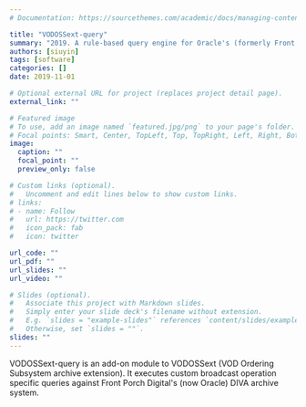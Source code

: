 ```yaml
---
# Documentation: https://sourcethemes.com/academic/docs/managing-content/

title: "VODOSSext-query"
summary: "2019. A rule-based query engine for Oracle's (formerly Front Porch Digital) DIVA archive system."
authors: [siuyin]
tags: [software]
categories: []
date: 2019-11-01

# Optional external URL for project (replaces project detail page).
external_link: ""

# Featured image
# To use, add an image named `featured.jpg/png` to your page's folder.
# Focal points: Smart, Center, TopLeft, Top, TopRight, Left, Right, BottomLeft, Bottom, BottomRight.
image:
  caption: ""
  focal_point: ""
  preview_only: false

# Custom links (optional).
#   Uncomment and edit lines below to show custom links.
# links:
# - name: Follow
#   url: https://twitter.com
#   icon_pack: fab
#   icon: twitter

url_code: ""
url_pdf: ""
url_slides: ""
url_video: ""

# Slides (optional).
#   Associate this project with Markdown slides.
#   Simply enter your slide deck's filename without extension.
#   E.g. `slides = "example-slides"` references `content/slides/example-slides.md`.
#   Otherwise, set `slides = ""`.
slides: ""
---
```

VODOSSext-query is an add-on module to VODOSSext (VOD Ordering Subsystem archive extension).
It executes custom broadcast operation specific queries against Front Porch Digital's (now Oracle) DIVA archive system.
